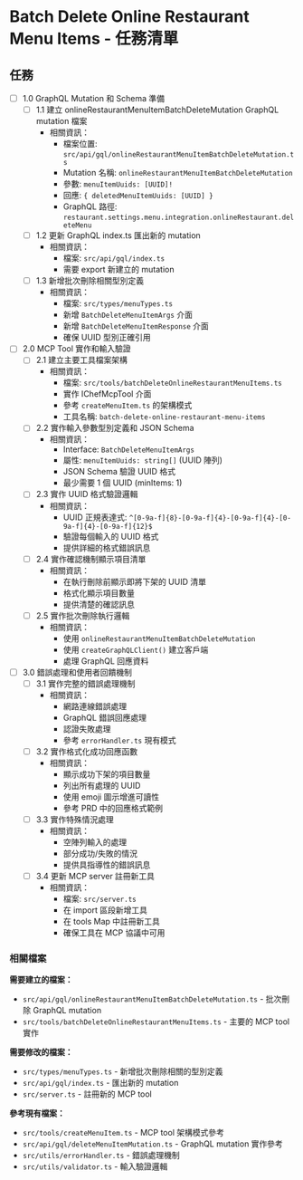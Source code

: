 # Batch Delete Online Restaurant Menu Items - 任務清單

## 任務

- [ ] 1.0 GraphQL Mutation 和 Schema 準備
  - [ ] 1.1 建立 onlineRestaurantMenuItemBatchDeleteMutation GraphQL mutation 檔案
    - 相關資訊：
      - 檔案位置: `src/api/gql/onlineRestaurantMenuItemBatchDeleteMutation.ts`
      - Mutation 名稱: `onlineRestaurantMenuItemBatchDeleteMutation`
      - 參數: `menuItemUuids: [UUID]!`
      - 回應: `{ deletedMenuItemUuids: [UUID] }`
      - GraphQL 路徑: `restaurant.settings.menu.integration.onlineRestaurant.deleteMenu`
  - [ ] 1.2 更新 GraphQL index.ts 匯出新的 mutation
    - 相關資訊：
      - 檔案: `src/api/gql/index.ts`
      - 需要 export 新建立的 mutation
  - [ ] 1.3 新增批次刪除相關型別定義
    - 相關資訊：
      - 檔案: `src/types/menuTypes.ts`
      - 新增 `BatchDeleteMenuItemArgs` 介面
      - 新增 `BatchDeleteMenuItemResponse` 介面
      - 確保 UUID 型別正確引用

- [ ] 2.0 MCP Tool 實作和輸入驗證
  - [ ] 2.1 建立主要工具檔案架構
    - 相關資訊：
      - 檔案: `src/tools/batchDeleteOnlineRestaurantMenuItems.ts`
      - 實作 IChefMcpTool 介面
      - 參考 `createMenuItem.ts` 的架構模式
      - 工具名稱: `batch-delete-online-restaurant-menu-items`
  - [ ] 2.2 實作輸入參數型別定義和 JSON Schema
    - 相關資訊：
      - Interface: `BatchDeleteMenuItemArgs`
      - 屬性: `menuItemUuids: string[]` (UUID 陣列)
      - JSON Schema 驗證 UUID 格式
      - 最少需要 1 個 UUID (minItems: 1)
  - [ ] 2.3 實作 UUID 格式驗證邏輯
    - 相關資訊：
      - UUID 正規表達式: `^[0-9a-f]{8}-[0-9a-f]{4}-[0-9a-f]{4}-[0-9a-f]{4}-[0-9a-f]{12}$`
      - 驗證每個輸入的 UUID 格式
      - 提供詳細的格式錯誤訊息
  - [ ] 2.4 實作確認機制顯示項目清單
    - 相關資訊：
      - 在執行刪除前顯示即將下架的 UUID 清單
      - 格式化顯示項目數量
      - 提供清楚的確認訊息
  - [ ] 2.5 實作批次刪除執行邏輯
    - 相關資訊：
      - 使用 `onlineRestaurantMenuItemBatchDeleteMutation`
      - 使用 `createGraphQLClient()` 建立客戶端
      - 處理 GraphQL 回應資料

- [ ] 3.0 錯誤處理和使用者回饋機制
  - [ ] 3.1 實作完整的錯誤處理機制
    - 相關資訊：
      - 網路連線錯誤處理
      - GraphQL 錯誤回應處理
      - 認證失敗處理
      - 參考 `errorHandler.ts` 現有模式
  - [ ] 3.2 實作格式化成功回應函數
    - 相關資訊：
      - 顯示成功下架的項目數量
      - 列出所有處理的 UUID
      - 使用 emoji 圖示增進可讀性
      - 參考 PRD 中的回應格式範例
  - [ ] 3.3 實作特殊情況處理
    - 相關資訊：
      - 空陣列輸入的處理
      - 部分成功/失敗的情況
      - 提供具指導性的錯誤訊息
  - [ ] 3.4 更新 MCP server 註冊新工具
    - 相關資訊：
      - 檔案: `src/server.ts`
      - 在 import 區段新增工具
      - 在 tools Map 中註冊新工具
      - 確保工具在 MCP 協議中可用

### 相關檔案

**需要建立的檔案：**

- `src/api/gql/onlineRestaurantMenuItemBatchDeleteMutation.ts` - 批次刪除 GraphQL mutation
- `src/tools/batchDeleteOnlineRestaurantMenuItems.ts` - 主要的 MCP tool 實作

**需要修改的檔案：**

- `src/types/menuTypes.ts` - 新增批次刪除相關的型別定義
- `src/api/gql/index.ts` - 匯出新的 mutation
- `src/server.ts` - 註冊新的 MCP tool

**參考現有檔案：**

- `src/tools/createMenuItem.ts` - MCP tool 架構模式參考
- `src/api/gql/deleteMenuItemMutation.ts` - GraphQL mutation 實作參考
- `src/utils/errorHandler.ts` - 錯誤處理機制
- `src/utils/validator.ts` - 輸入驗證邏輯
